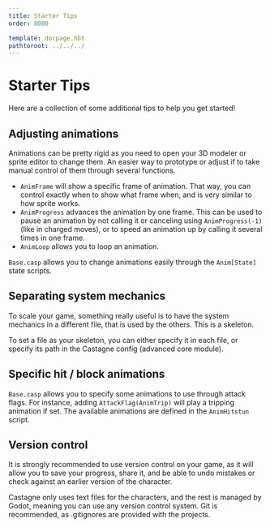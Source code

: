 ```yaml
---
title: Starter Tips
order: 8000

template: docpage.hbt
pathtoroot: ../../../
---
```


# Starter Tips

Here are a collection of some additional tips to help you get started!

## Adjusting animations

Animations can be pretty rigid as you need to open your 3D modeler or sprite editor to change them. An easier way to prototype or adjust if to take manual control of them through several functions.
- `AnimFrame` will show a specific frame of animation. That way, you can control exactly when to show what frame when, and is very similar to how sprite works.
- `AnimProgress` advances the animation by one frame. This can be used to pause an animation by not calling it or canceling using `AnimProgress(-1)` (like in charged moves), or to speed an animation up by calling it several times in one frame.
- `AnimLoop` allows you to loop an animation.

`Base.casp` allows you to change animations easily through the `Anim[State]` state scripts.

## Separating system mechanics

To scale your game, something really useful is to have the system mechanics in a different file, that is used by the others. This is a skeleton.

To set a file as your skeleton, you can either specify it in each file, or specify its path in the Castagne config (advanced core module).

## Specific hit / block animations

`Base.casp` allows you to specify some animations to use through attack flags. For instance, adding `AttackFlag(AnimTrip)` will play a tripping animation if set. The available animations are defined in the `AnimHitstun` script.

## Version control

It is strongly recommended to use version control on your game, as it will allow you to save your progress, share it, and be able to undo mistakes or check against an earlier version of the character.

Castagne only uses text files for the characters, and the rest is managed by Godot, meaning you can use any version control system. Git is recommended, as .gitignores are provided with the projects.
